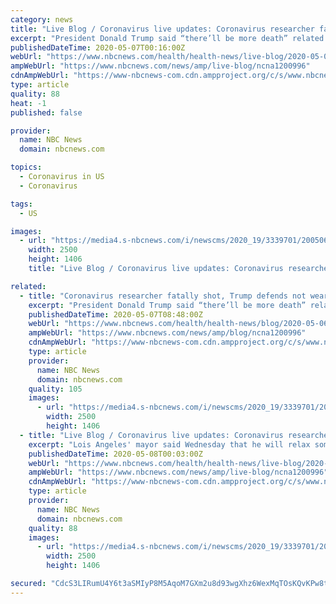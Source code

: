 ```yaml
---
category: news
title: "Live Blog / Coronavirus live updates: Coronavirus researcher fatally shot, Trump defends not wearing mask"
excerpt: "President Donald Trump said “there’ll be more death” related to the coronavirus pandemic but claimed it's time to reopen the country as a growing number of states move to slowly relax their stay-at-home mandates."
publishedDateTime: 2020-05-07T00:16:00Z
webUrl: "https://www.nbcnews.com/health/health-news/live-blog/2020-05-06-coronavirus-news-n1200996"
ampWebUrl: "https://www.nbcnews.com/news/amp/live-blog/ncna1200996"
cdnAmpWebUrl: "https://www-nbcnews-com.cdn.ampproject.org/c/s/www.nbcnews.com/news/amp/live-blog/ncna1200996"
type: article
quality: 88
heat: -1
published: false

provider:
  name: NBC News
  domain: nbcnews.com

topics:
  - Coronavirus in US
  - Coronavirus

tags:
  - US

images:
  - url: "https://media4.s-nbcnews.com/i/newscms/2020_19/3339701/200506-clorox-bleach-snip-ac-429p_d557d6d307c05137a63ff10cd0d77b22.jpg"
    width: 2500
    height: 1406
    title: "Live Blog / Coronavirus live updates: Coronavirus researcher fatally shot, Trump defends not wearing mask"

related:
  - title: "Coronavirus researcher fatally shot, Trump defends not wearing mask"
    excerpt: "President Donald Trump said “there’ll be more death” related to the coronavirus pandemic but claimed it's time to reopen the country as a growing number of states move to slowly relax their stay-at-home mandates."
    publishedDateTime: 2020-05-07T08:48:00Z
    webUrl: "https://www.nbcnews.com/health/health-news/blog/2020-05-06-coronavirus-news-n1200996"
    ampWebUrl: "https://www.nbcnews.com/news/amp/blog/ncna1200996"
    cdnAmpWebUrl: "https://www-nbcnews-com.cdn.ampproject.org/c/s/www.nbcnews.com/news/amp/blog/ncna1200996"
    type: article
    provider:
      name: NBC News
      domain: nbcnews.com
    quality: 105
    images:
      - url: "https://media4.s-nbcnews.com/i/newscms/2020_19/3339701/200506-clorox-bleach-snip-ac-429p_d557d6d307c05137a63ff10cd0d77b22.jpg"
        width: 2500
        height: 1406
  - title: "Live Blog / Coronavirus live updates: Coronavirus researcher fatally shot, Trump defends not wearing mask"
    excerpt: "Lois Angeles' mayor said Wednesday that he will relax some rules to allow curbside retail and opened trails and golf courses, but travelers at Los Angeles International Airport will be required to wear masks."
    publishedDateTime: 2020-05-08T00:03:00Z
    webUrl: "https://www.nbcnews.com/health/health-news/live-blog/2020-05-06-coronavirus-news-n1200996/ncrd1201686"
    ampWebUrl: "https://www.nbcnews.com/news/amp/live-blog/ncna1200996"
    cdnAmpWebUrl: "https://www-nbcnews-com.cdn.ampproject.org/c/s/www.nbcnews.com/news/amp/live-blog/ncna1200996"
    type: article
    provider:
      name: NBC News
      domain: nbcnews.com
    quality: 88
    images:
      - url: "https://media4.s-nbcnews.com/i/newscms/2020_19/3339701/200506-clorox-bleach-snip-ac-429p_d557d6d307c05137a63ff10cd0d77b22.jpg"
        width: 2500
        height: 1406

secured: "CdcS3LIRumU4Y6t3aSMIyP8M5AqoM7GXm2u8d93wgXhz6WexMqTOsKQvKPw8ttuxrFq9ia5ri1uE+veFoNGsAQQbW6cS7DqxLbuTn9kTdaIifxUijcDt+28Wz6XJzaFZgfwv0tazrFuQYLwf35hC57In4CtZKof3yPdhgJ5JVnLK4ntU4CAHdedKK7m/FUlNHeoE6ocv5LAJ1w4z2vDIVa7RdYMhN3+ekP0jtDNIAmHtTFdoL3c6bzOtvIek7o3FhL1Cdj29nkPgXGkbOSRTIHOfymBjKinssjWH3K8wJ9JbUd4MZGD7l4OgVtCv8VQy;ODwDCk0eo7nL+88MyM3x1Q=="
---
```


